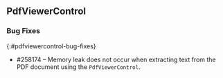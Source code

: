 ## PdfViewerControl

### Bug Fixes
{:#pdfviewercontrol-bug-fixes} 

* \#258174 – Memory leak does not occur when extracting text from the PDF document using the `PdfViewerControl`.